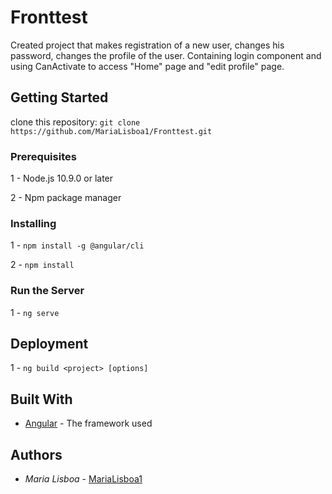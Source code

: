 # Fronttest

Created project that makes registration of a new user, changes his password, changes the profile of the user.
Containing login component and using CanActivate to access "Home" page and "edit profile" page.

## Getting Started

clone this repository: `git clone https://github.com/MariaLisboa1/Fronttest.git`

### Prerequisites

1 - Node.js 10.9.0 or later

2 - Npm package manager

### Installing

1 - `npm install -g @angular/cli`

2 - `npm install`

### Run the Server

1 - `ng serve`

## Deployment

1 - `ng build <project> [options]`

## Built With

- [Angular](https://angular.io/docs) - The framework used

## Authors

- _Maria Lisboa_ - [MariaLisboa1](https://github.com/MariaLisboa1)
